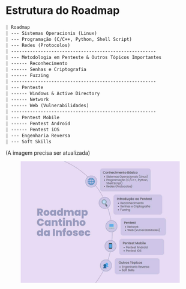 # Estrutura do Roadmap

```gml
| Roadmap
| --- Sistemas Operacionis (Linux)
| --- Programação (C/C++, Python, Shell Script)
| --- Redes (Protocolos)
| ------------------------------------------------------
| --- Metodologia em Penteste & Outros Tópicos Importantes
| ------ Reconhecimento
| ------ Senhas e Criptografia
| ------ Fuzzing
| ------------------------------------------------------
| --- Penteste
| ------ Windows & Active Directory
| ------ Network
| ------ Web (Vulnerabilidades)
| ------------------------------------------------------
| --- Pentest Mobile
| ------ Pentest Android
| ------ Pentest iOS
| --- Engenharia Reversa
| --- Soft Skills
```

(A imagem precisa ser atualizada)

<figure><img src="../.gitbook/assets/image (1) (1).png" alt=""><figcaption></figcaption></figure>
